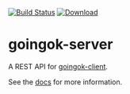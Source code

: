 [![Build Status](https://travis-ci.org/GoingOK/goingok-server.svg?branch=master)](https://travis-ci.org/GoingOK/goingok-server) [ ![Download](https://api.bintray.com/packages/nlytx/nlytx_commons/nlytx_commons/images/download.svg?version=0.1.1) ](https://bintray.com/nlytx/nlytx_commons/nlytx_commons/0.1.1/link)

# goingok-server

A REST API for [goingok-client](https://github.com/GoingOK/goingok-client).

See the [docs](http://goingok.org/docs/) for more information.